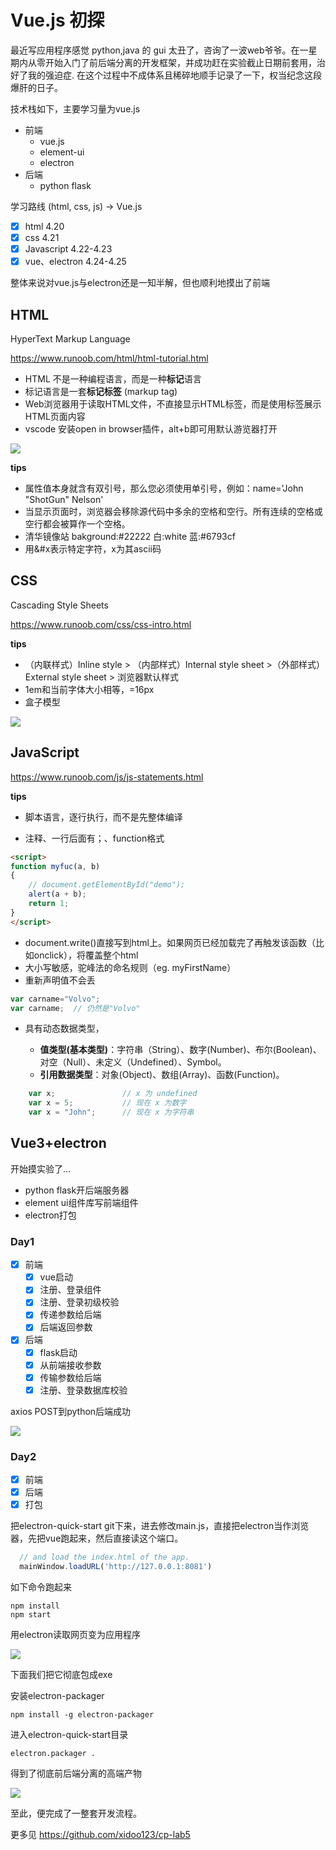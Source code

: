 # Vue.js 初探


最近写应用程序感觉 python,java 的 gui 太丑了，咨询了一波web爷爷。在一星期内从零开始入门了前后端分离的开发框架，并成功赶在实验截止日期前套用，治好了我的强迫症. 在这个过程中不成体系且稀碎地顺手记录了一下，权当纪念这段爆肝的日子。

<!--more-->

技术栈如下，主要学习量为vue.js

* 前端
  * vue.js
  * element-ui
  * electron
* 后端
  * python flask

学习路线 (html, css, js) -> Vue.js

- [x] html 4.20
- [x] css 4.21
- [x] Javascript 4.22-4.23
- [x] vue、electron  4.24-4.25

整体来说对vue.js与electron还是一知半解，但也顺利地摸出了前端


## HTML

HyperText Markup Language

https://www.runoob.com/html/html-tutorial.html

- HTML 不是一种编程语言，而是一种**标记**语言
- 标记语言是一套**标记标签** (markup tag)
- Web浏览器用于读取HTML文件，不直接显示HTML标签，而是使用标签展示HTML页面内容
- vscode 安装open in browser插件，alt+b即可用默认游览器打开

![](https://i.loli.net/2021/04/20/UrNBaSPwpfqylY6.png)

**tips**

* 属性值本身就含有双引号，那么您必须使用单引号，例如：name='John "ShotGun" Nelson'
* 当显示页面时，浏览器会移除源代码中多余的空格和空行。所有连续的空格或空行都会被算作一个空格。
* 清华镜像站 bakground:\#22222  白:white  蓝:#6793cf
* 用&#x表示特定字符，x为其ascii码

## CSS

Cascading Style Sheets

https://www.runoob.com/css/css-intro.html

**tips**

* （内联样式）Inline style > （内部样式）Internal style sheet >（外部样式）External style sheet > 浏览器默认样式
* 1em和当前字体大小相等，=16px
* 盒子模型

![](https://i.loli.net/2021/04/22/UlkDeM4mvIG9Wdi.png)



## JavaScript

https://www.runoob.com/js/js-statements.html

**tips**

* 脚本语言，逐行执行，而不是先整体编译

* 注释、一行后面有；、function格式

```html
<script>
function myfuc(a, b)
{
	// document.getElementById("demo");
    alert(a + b);
    return 1;
}
</script>
```

* document.write()直接写到html上。如果网页已经加载完了再触发该函数（比如onclick），将覆盖整个html
* 大小写敏感，驼峰法的命名规则（eg. myFirstName）
* 重新声明值不会丢

```javascript
var carname="Volvo";
var carname;  // 仍然是"Volvo"
```

* 具有动态数据类型，

  * **值类型(基本类型)**：字符串（String）、数字(Number)、布尔(Boolean)、对空（Null）、未定义（Undefined）、Symbol。
  * **引用数据类型**：对象(Object)、数组(Array)、函数(Function)。

```javascript
    var x;               // x 为 undefined
    var x = 5;           // 现在 x 为数字
    var x = "John";      // 现在 x 为字符串
```

## Vue3+electron

开始摸实验了...

* python flask开后端服务器
* element ui组件库写前端组件
* electron打包

### Day1

- [x] 前端
  - [x] vue启动
  - [x] 注册、登录组件
  - [x] 注册、登录初级校验
  - [x] 传递参数给后端
  - [x] 后端返回参数
- [x] 后端
  - [x] flask启动
  - [x] 从前端接收参数
  - [x] 传输参数给后端
  - [x] 注册、登录数据库校验

axios POST到python后端成功

![](https://i.loli.net/2021/04/24/iguJQBm9VP4qnAE.png)



### Day2

- [x] 前端
- [x] 后端
- [x] 打包

把electron-quick-start git下来，进去修改main.js，直接把electron当作浏览器，先把vue跑起来，然后直接读这个端口。

```javascript
  // and load the index.html of the app.
  mainWindow.loadURL('http://127.0.0.1:8081')
```

如下命令跑起来

```
npm install
npm start
```

用electron读取网页变为应用程序

![](https://i.loli.net/2021/04/25/HIjxFbqUPzLWAgf.png)

下面我们把它彻底包成exe

安装electron-packager

```
npm install -g electron-packager
```

进入electron-quick-start目录

```
electron.packager .
```

得到了彻底前后端分离的高端产物

![](https://i.loli.net/2021/04/25/At3jk6LpdsHeIUJ.png)

至此，便完成了一整套开发流程。

更多见 https://github.com/xidoo123/cp-lab5


